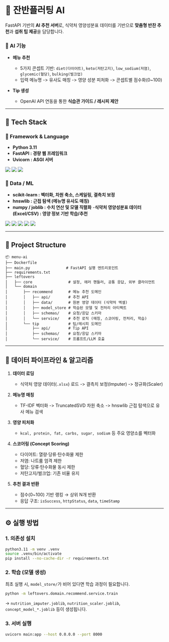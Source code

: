 # 🤖 잔반플러팅 AI

FastAPI 기반의 **AI 추천 서버**로, 식약처 영양성분표 데이터를 기반으로
**맞춤형 반찬 추천**과 **섭취 팁 제공**을 담당합니다.

### 🔹 AI 기능

* **메뉴 추천**

  * 5가지 콘셉트 기반:
    `diet(다이어트)`, `keto(저탄고지)`, `low_sodium(저염)`, `glycemic(혈당)`, `bulking(벌크업)`
  * 입력 메뉴명 -> 유사도 매칭 -> 영양 성분 피처화 -> 콘셉트별 점수화(0\~100)

* **Tip 생성**

  * OpenAI API 연동을 통한 **식습관 가이드 / 레시피 제안**

---

## 🚀 Tech Stack

### 🔹 Framework & Language
- **Python 3.11**
- **FastAPI : 경량 웹 프레임워크**
- **Uvicorn : ASGI 서버**

<img src="https://img.shields.io/badge/Python%203.11-3776AB?style=flat-square&logo=python&logoColor=white"/> <img src="https://img.shields.io/badge/FastAPI-009688?style=flat-square&logo=fastapi&logoColor=white"/> <img src="https://img.shields.io/badge/Uvicorn-499848?style=flat-square&logo=python&logoColor=white"/>



### 🔹 Data / ML
- **scikit-learn : 벡터화, 차원 축소, 스케일링, 결측치 보정**
- **hnswlib : 근접 탐색 (메뉴명 유사도 매칭)**
- **numpy / joblib : 수치 연산 및 모델 직렬화**
-**식약처 영양성분표 데이터 (Excel/CSV) : 영양 정보 기반 학습/추천**
  
<img src="https://img.shields.io/badge/scikit--learn-F7931E?style=flat-square&logo=scikitlearn&logoColor=white"/> <img src="https://img.shields.io/badge/hnswlib-333333?style=flat-square&logo=python&logoColor=white"/> <img src="https://img.shields.io/badge/numpy-013243?style=flat-square&logo=numpy&logoColor=white"/> <img src="https://img.shields.io/badge/joblib-333333?style=flat-square&logo=python&logoColor=white"/> <img src="https://img.shields.io/badge/%EC%8B%9D%EC%95%BD%EC%B2%98%20%EC%98%81%EC%96%91%EC%84%B1%EB%B6%84%ED%91%9C-0052CC?style=flat-square&logo=google-spreadsheet&logoColor=white"/>


---

## 📂 Project Structure

```text
📦 menu-ai
├── Dockerfile
├── main.py                # FastAPI 실행 엔트리포인트
├── requirements.txt
├── leftovers
│   ├── core                # 설정, 에러 핸들러, 공통 응답, 외부 클라이언트
│   └── domain
│       ├── recommend       # 메뉴 추천 도메인
│       │   ├── api/        # 추천 API
│       │   ├── data/       # 원본 영양 데이터 (식약처 엑셀)
│       │   ├── model_store # 학습된 모델 및 전처리 아티팩트
│       │   ├── schemas/    # 요청/응답 스키마
│       │   └── service/    # 추천 로직 (매칭, 스코어링, 전처리, 학습)
│       └── tip             # 팁/레시피 도메인
│           ├── api/        # Tip API
│           ├── schemas/    # 요청/응답 스키마
│           └── service/    # 프롬프트/LLM 호출
```

---

## 🔬 데이터 파이프라인 & 알고리즘

1. **데이터 로딩**

   * 식약처 영양 데이터(`.xlsx`) 로드 -> 결측치 보정(Imputer) -> 정규화(Scaler)

2. **메뉴명 매칭**

   * TF-IDF 벡터화 -> TruncatedSVD 차원 축소 -> hnswlib 근접 탐색으로 유사 메뉴 검색

3. **영양 피처화**

   * `kcal, protein, fat, carbs, sugar, sodium` 등 주요 영양소를 벡터화

4. **스코어링 (Concept Scoring)**

   * 다이어트: 열량·당류·탄수화물 제한
   * 저염: 나트륨 엄격 제한
   * 혈당: 당류·탄수화물 동시 제한
   * 저탄고지/벌크업: 기존 비율 유지

5. **추천 결과 반환**

   * 점수(0\~100) 기반 랭킹 → 상위 N개 반환
   * 응답 구조: `isSuccess`, `httpStatus`, `data`, `timeStamp`

---

## ⚙️ 실행 방법

### 1. 의존성 설치

```bash
python3.11 -m venv .venv
source .venv/bin/activate
pip install --no-cache-dir -r requirements.txt
```

### 2. 학습 (모델 생성)

최초 실행 시, `model_store/`가 비어 있다면 학습 과정이 필요합니다.

```bash
python -m leftovers.domain.recommend.service.train
```

→ `nutrition_imputer.joblib`, `nutrition_scaler.joblib`, `concept_model_*.joblib` 등이 생성됩니다.

### 3. 서버 실행

```bash
uvicorn main:app --host 0.0.0.0 --port 8000
```
